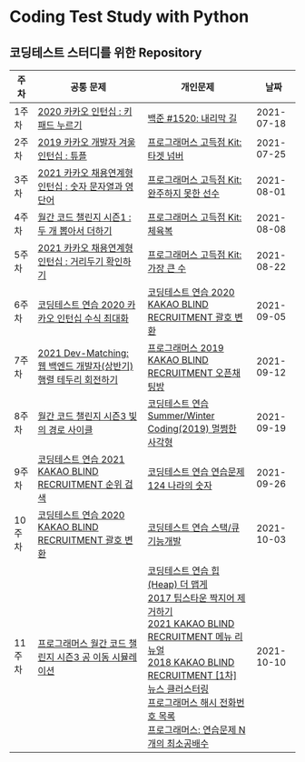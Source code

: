 # Coding Test Study with Python

## 코딩테스트 스터디를 위한 Repository

주차 | 공통 문제 | 개인문제 | 날짜
------------ | ------------- | ------------- | -------------
1주차 | [2020 카카오 인턴십 : 키패드 누르기](https://github.com/gkcksrbs/CodingTestStudy/blob/master/Week1/%EA%B3%B5%ED%86%B5%EB%AC%B8%EC%A0%9C1.py) | [백준 #1520: 내리막 길](https://github.com/gkcksrbs/CodingTestStudy/blob/master/Week1/%EA%B0%9C%EC%9D%B8%EB%AC%B8%EC%A0%9C1.py) | 2021-07-18
2주차 | [2019 카카오 개발자 겨울 인턴십 : 튜플](https://github.com/gkcksrbs/CodingTestStudy/blob/master/Week2/%EA%B3%B5%ED%86%B5%EB%AC%B8%EC%A0%9C.py) | [프로그래머스 고득점 Kit: 타겟 넘버](https://github.com/gkcksrbs/CodingTestStudy/blob/master/Week2/%EA%B0%9C%EC%9D%B8%EB%AC%B8%EC%A0%9C.py) | 2021-07-25
3주차 | [2021 카카오 채용연계형 인턴십 : 숫자 문자열과 영단어](https://github.com/gkcksrbs/CodingTestStudy/blob/master/Week3/%EA%B3%B5%ED%86%B5%EB%AC%B8%EC%A0%9C.py) | [프로그래머스 고득점 Kit: 완주하지 못한 선수](https://github.com/gkcksrbs/CodingTestStudy/blob/master/Week3/%EA%B0%9C%EC%9D%B8%EB%AC%B8%EC%A0%9C.py) | 2021-08-01
4주차 | [월간 코드 챌린지 시즌1 : 두 개 뽑아서 더하기](https://github.com/gkcksrbs/CodingTestStudy/blob/master/Week4/%EA%B3%B5%ED%86%B5%EB%AC%B8%EC%A0%9C.py) | [프로그래머스 고득점 Kit: 체육복](https://github.com/gkcksrbs/CodingTestStudy/blob/master/Week4/%EA%B0%9C%EC%9D%B8%EB%AC%B8%EC%A0%9C.py) | 2021-08-08
5주차 | [2021 카카오 채용연계형 인턴십 : 거리두기 확인하기](https://github.com/gkcksrbs/CodingTestStudy/blob/master/Week5/%EA%B3%B5%ED%86%B5%EB%AC%B8%EC%A0%9C.py) | [프로그래머스 고득점 Kit: 가장 큰 수](https://github.com/gkcksrbs/CodingTestStudy/blob/master/Week5/%EA%B0%9C%EC%9D%B8%EB%AC%B8%EC%A0%9C.py) | 2021-08-22
6주차 | [코딩테스트 연습 2020 카카오 인턴십 수식 최대화](https://github.com/gkcksrbs/CodingTestStudy/blob/master/Week6/%EA%B3%B5%ED%86%B5%EB%AC%B8%EC%A0%9C.py) | [코딩테스트 연습 2020 KAKAO BLIND RECRUITMENT 괄호 변환](https://github.com/gkcksrbs/CodingTestStudy/blob/master/Week6/%EA%B0%9C%EC%9D%B8%EB%AC%B8%EC%A0%9C.py) | 2021-09-05
7주차 | [2021 Dev-Matching: 웹 백엔드 개발자(상반기) 행렬 테두리 회전하기](https://github.com/gkcksrbs/CodingTestStudy/blob/master/Week7/%ED%96%89%EB%A0%AC%20%ED%85%8C%EB%91%90%EB%A6%AC%20%ED%9A%8C%EC%A0%84%ED%95%98%EA%B8%B0.py) | [프로그래머스 2019 KAKAO BLIND RECRUITMENT 오픈채팅방](https://github.com/gkcksrbs/CodingTestStudy/blob/master/Week7/%EC%98%A4%ED%94%88%EC%B1%84%ED%8C%85%EB%B0%A9.py) | 2021-09-12
8주차 | [월간 코드 챌린지 시즌3 빛의 경로 사이클](https://github.com/gkcksrbs/CodingTestStudy/blob/master/Week8/%EB%B9%9B%EC%9D%98%20%EA%B2%BD%EB%A1%9C%20%EC%82%AC%EC%9D%B4%ED%81%B42.py) | [코딩테스트 연습 Summer/Winter Coding(2019) 멀쩡한 사각형](https://github.com/gkcksrbs/CodingTestStudy/blob/master/Week8/%EB%A9%80%EC%A9%A1%ED%95%9C%20%EC%82%AC%EA%B0%81%ED%98%95.py) | 2021-09-19
9주차 | [코딩테스트 연습 2021 KAKAO BLIND RECRUITMENT 순위 검색](https://github.com/gkcksrbs/CodingTestStudy/blob/master/Week9/%EC%88%9C%EC%9C%84%EA%B2%80%EC%83%89.py) | [코딩테스트 연습 연습문제 124 나라의 숫자](https://github.com/gkcksrbs/CodingTestStudy/blob/master/Week9/124%20%EB%82%98%EB%9D%BC%EC%9D%98%20%EC%88%AB%EC%9E%90.py) | 2021-09-26
10주차 | [코딩테스트 연습 2020 KAKAO BLIND RECRUITMENT 괄호 변환](https://github.com/gkcksrbs/CodingTestStudy/blob/master/Week10/%EA%B4%84%ED%98%B8%EB%B3%80%ED%99%98.py) | [코딩테스트 연습 스택/큐 기능개발](https://github.com/gkcksrbs/CodingTestStudy/blob/master/Week10/%EA%B8%B0%EB%8A%A5%20%EA%B0%9C%EB%B0%9C.py) | 2021-10-03
11주차 | [프로그래머스 월간 코드 챌린지 시즌3 공 이동 시뮬레이션](https://github.com/gkcksrbs/CodingTestStudy/blob/master/Week11/%EA%B3%B5%20%EC%9D%B4%EB%8F%99%20%EC%8B%9C%EB%AE%AC%EB%A0%88%EC%9D%B4%EC%85%98.py) | [코딩테스트 연습 힙(Heap) 더 맵게](https://github.com/gkcksrbs/CodingTestStudy/blob/master/Week11/%EB%8D%94%20%EB%A7%B5%EA%B2%8C.py) </br> [2017 팁스타운 짝지어 제거하기](https://github.com/gkcksrbs/CodingTestStudy/blob/master/Week11/%EC%A7%9D%EC%A7%80%EC%96%B4%20%EC%A0%9C%EA%B1%B0%ED%95%98%EA%B8%B0.py) </br> [2021 KAKAO BLIND RECRUITMENT 메뉴 리뉴얼](https://github.com/gkcksrbs/CodingTestStudy/blob/master/Week11/%EB%A9%94%EB%89%B4%20%EB%A6%AC%EB%89%B4%EC%96%BC.py) </br> [2018 KAKAO BLIND RECRUITMENT [1차] 뉴스 클러스터링](https://github.com/gkcksrbs/CodingTestStudy/blob/master/Week11/%5B1%EC%B0%A8%5D%20%EB%89%B4%EC%8A%A4%20%ED%81%B4%EB%9F%AC%EC%8A%A4%ED%84%B0%EB%A7%81.py) </br> [프로그래머스 해시 전화번호 목록](https://github.com/gkcksrbs/CodingTestStudy/blob/master/Week11/%EC%A0%84%ED%99%94%EB%B2%88%ED%98%B8%20%EB%AA%A9%EB%A1%9D.py) </br> [프로그래머스: 연습문제 N개의 최소공배수](https://github.com/gkcksrbs/CodingTestStudy/blob/master/Week11/N%EA%B0%9C%EC%9D%98%20%EC%B5%9C%EC%86%8C%EA%B3%B5%EB%B0%B0%EC%88%98.py)| 2021-10-10

